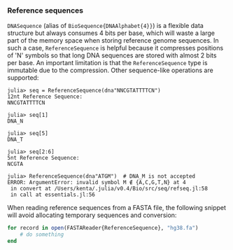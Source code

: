 ### Reference sequences

`DNASequence` (alias of `BioSequence{DNAAlphabet{4}}`) is a flexible data
structure but always consumes 4 bits per base, which will waste a large part of
the memory space when storing reference genome sequences.  In such a case,
`ReferenceSequence` is helpful because it compresses positions of 'N' symbols so
that long DNA sequences are stored with almost 2 bits per base. An important
limitation is that the `ReferenceSequence` type is immutable due to the
compression. Other sequence-like operations are supported:
```jlcon
julia> seq = ReferenceSequence(dna"NNCGTATTTTCN")
12nt Reference Sequence:
NNCGTATTTTCN

julia> seq[1]
DNA_N

julia> seq[5]
DNA_T

julia> seq[2:6]
5nt Reference Sequence:
NCGTA

julia> ReferenceSequence(dna"ATGM")  # DNA_M is not accepted
ERROR: ArgumentError: invalid symbol M ∉ {A,C,G,T,N} at 4
 in convert at /Users/kenta/.julia/v0.4/Bio/src/seq/refseq.jl:58
 in call at essentials.jl:56

```

When reading reference sequences from a FASTA file, the following snippet will
avoid allocating temporary sequences and conversion:
```julia
for record in open(FASTAReader{ReferenceSequence}, "hg38.fa")
    # do something
end
```
